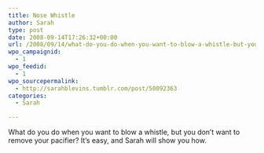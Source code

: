 ```yaml
---
title: Nose Whistle
author: Sarah
type: post
date: 2008-09-14T17:26:32+00:00
url: /2008/09/14/what-do-you-do-when-you-want-to-blow-a-whistle-but-you/
wpo_campaignid:
  - 1
wpo_feedid:
  - 1
wpo_sourcepermalink:
  - http://sarahblevins.tumblr.com/post/50092363
categories:
  - Sarah

---
```

What do you do when you want to blow a whistle, but you don’t want to remove your pacifier? It’s easy, and Sarah will show you how.